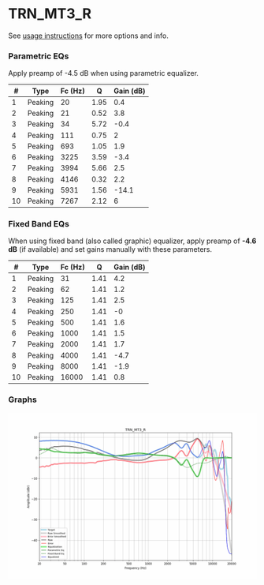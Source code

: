 # TRN_MT3_R
See [usage instructions](https://github.com/jaakkopasanen/AutoEq#usage) for more options and info.

### Parametric EQs
Apply preamp of -4.5 dB when using parametric equalizer.

|   # | Type    |   Fc (Hz) |    Q |   Gain (dB) |
|-----|---------|-----------|------|-------------|
|   1 | Peaking |        20 | 1.95 |         0.4 |
|   2 | Peaking |        21 | 0.52 |         3.8 |
|   3 | Peaking |        34 | 5.72 |        -0.4 |
|   4 | Peaking |       111 | 0.75 |         2   |
|   5 | Peaking |       693 | 1.05 |         1.9 |
|   6 | Peaking |      3225 | 3.59 |        -3.4 |
|   7 | Peaking |      3994 | 5.66 |         2.5 |
|   8 | Peaking |      4146 | 0.32 |         2.2 |
|   9 | Peaking |      5931 | 1.56 |       -14.1 |
|  10 | Peaking |      7267 | 2.12 |         6   |

### Fixed Band EQs
When using fixed band (also called graphic) equalizer, apply preamp of **-4.6 dB** (if available) and set gains manually with these parameters.

|   # | Type    |   Fc (Hz) |    Q |   Gain (dB) |
|-----|---------|-----------|------|-------------|
|   1 | Peaking |        31 | 1.41 |         4.2 |
|   2 | Peaking |        62 | 1.41 |         1.2 |
|   3 | Peaking |       125 | 1.41 |         2.5 |
|   4 | Peaking |       250 | 1.41 |        -0   |
|   5 | Peaking |       500 | 1.41 |         1.6 |
|   6 | Peaking |      1000 | 1.41 |         1.5 |
|   7 | Peaking |      2000 | 1.41 |         1.7 |
|   8 | Peaking |      4000 | 1.41 |        -4.7 |
|   9 | Peaking |      8000 | 1.41 |        -1.9 |
|  10 | Peaking |     16000 | 1.41 |         0.8 |

### Graphs
![](./TRN_MT3_R.png)
